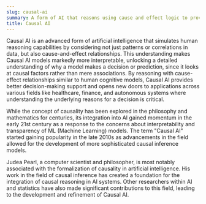 ```yaml
---
slug: causal-ai
summary: A form of AI that reasons using cause and effect logic to provide interpretable predictions and decisions.
title: Causal AI
---
```


Causal AI is an advanced form of artificial intelligence that simulates human reasoning capabilities by considering not just patterns or correlations in data, but also cause-and-effect relationships. This understanding makes Causal AI models markedly more interpretable, unlocking a detailed understanding of why a model makes a decision or prediction, since it looks at causal factors rather than mere associations. By reasoning with cause-effect relationships similar to human cognitive models, Causal AI provides better decision-making support and opens new doors to applications across various fields like healthcare, finance, and autonomous systems where understanding the underlying reasons for a decision is critical.

While the concept of causality has been explored in the philosophy and mathematics for centuries, its integration into AI gained momentum in the early 21st century as a response to the concerns about interpretability and transparency of ML (Machine Learning) models. The term "Causal AI" started gaining popularity in the late 2010s as advancements in the field allowed for the development of more sophisticated causal inference models.

Judea Pearl, a computer scientist and philosopher, is most notably associated with the formalization of causality in artificial intelligence. His work in the field of causal inference has created a foundation for the integration of causal reasoning in AI systems. Other researchers within AI and statistics have also made significant contributions to this field, leading to the development and refinement of Causal AI.
